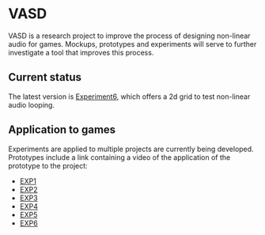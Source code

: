 # VASD
VASD is a research project to improve the process of designing non-linear audio for games. Mockups, prototypes and experiments will serve to further investigate a tool that improves this process.

## Current status
The latest version is [Experiment6](https://github.com/StijndeK/VASD/tree/master/2_VisualOverviewAnd1dparameters(C*)/VASD_EXP6), which offers a 2d grid to test non-linear audio looping.

## Application to games
Experiments are applied to multiple projects are currently being developed. Prototypes include a link containing a video of the application of the prototype to the project:
- [EXP1](https://streamable.com/wmomb)
- [EXP2](https://streamable.com/reu4v)
- [EXP3](https://streamable.com/434ev)
- [EXP4](https://streamable.com/wqf3h)
- [EXP5](https://streamable.com/uvkjxm)
- [EXP6](https://streamable.com/y6rm5e)